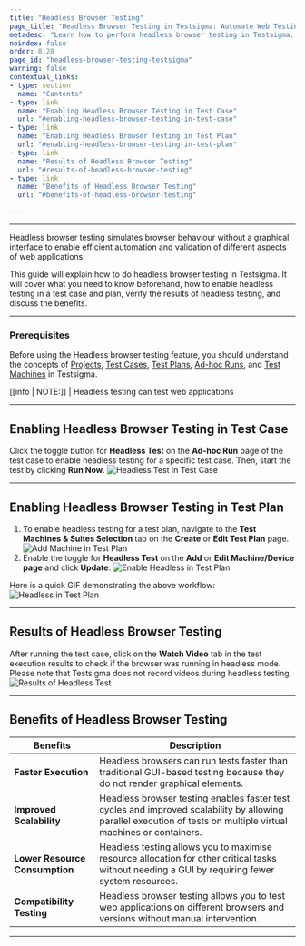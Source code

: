 ```yaml
---
title: "Headless Browser Testing"
page_title: "Headless Browser Testing in Testsigma: Automate Web Testing Efficiently"
metadesc: "Learn how to perform headless browser testing in Testsigma. Automate tests without a visual browser interface, ensuring efficient and reliable web app testing."
noindex: false
order: 8.28
page_id: "headless-browser-testing-testsigma"
warning: false
contextual_links:
- type: section
  name: "Contents" 
- type: link
  name: "Enabling Headless Browser Testing in Test Case"
  url: "#enabling-headless-browser-testing-in-test-case"
- type: link
  name: "Enabling Headless Browser Testing in Test Plan"
  url: "#enabling-headless-browser-testing-in-test-plan"
- type: link
  name: "Results of Headless Browser Testing"
  url: "#results-of-headless-browser-testing"
- type: link
  name: "Benefits of Headless Browser Testing"
  url: "#benefits-of-headless-browser-testing"     

---
```


---

Headless browser testing simulates browser behaviour without a graphical interface to enable efficient automation and validation of different aspects of web applications.

This guide will explain how to do headless browser testing in Testsigma. It will cover what you need to know beforehand, how to enable headless testing in a test case and plan, verify the results of headless testing, and discuss the benefits.

---

### **Prerequisites**

Before using the Headless browser testing feature, you should understand the concepts of [Projects](https://testsigma.com/docs/projects/overview/), [Test Cases](https://testsigma.com/docs/test-cases/manage/add-edit-delete/), [Test Plans](https://testsigma.com/docs/test-management/test-plans/overview/), [Ad-hoc Runs](https://testsigma.com/docs/runs/adhoc-runs/), and [Test Machines](https://testsigma.com/docs/test-management/test-plans/manage-test-machines/) in Testsigma.

[[info | NOTE:]]
| Headless testing can test web applications

---

## **Enabling Headless Browser Testing in Test Case**

Click the toggle button for **Headless Tes**t on the **Ad-hoc Run** page of the test case to enable headless testing for a specific test case. Then, start the test by clicking **Run Now**. ![Headless Test in Test Case](https://s3.amazonaws.com/static-docs.testsigma.com/new_images/projects/overview/headlesstest_testcase.gif)

---

## **Enabling Headless Browser Testing in Test Plan**

1. To enable headless testing for a test plan, navigate to the **Test Machines & Suites Selection** tab on the **Create** or **Edit Test Plan** page. ![Add Machine in Test Plan](https://s3.amazonaws.com/static-docs.testsigma.com/new_images/projects/overview/addmachines_testplan_ht.png)
2. Enable the toggle for **Headless Test** on the **Add** or **Edit Machine/Device page** and click **Update**. ![Enable Headless in Test Plan](https://s3.amazonaws.com/static-docs.testsigma.com/new_images/projects/overview/enable_ht_testplan.png)

Here is a quick GIF demonstrating the above workflow: ![Headless in Test Plan](https://s3.amazonaws.com/static-docs.testsigma.com/new_images/projects/overview/headlesstest_testplan.gif)

---

## **Results of Headless Browser Testing**

After running the test case, click on the **Watch Video** tab in the test execution results to check if the browser was running in headless mode. Please note that Testsigma does not record videos during headless testing. ![Results of Headless Test](https://s3.amazonaws.com/static-docs.testsigma.com/new_images/projects/overview/watchvideo_ht.png)

---

## **Benefits of Headless Browser Testing**

|Benefits|Description|
|---|---|
|**Faster Execution**|Headless browsers can run tests faster than traditional GUI-based testing because they do not render graphical elements.|
|**Improved Scalability**|Headless browser testing enables faster test cycles and improved scalability by allowing parallel execution of tests on multiple virtual machines or containers.|
|**Lower Resource Consumption**|Headless testing allows you to maximise resource allocation for other critical tasks without needing a GUI by requiring fewer system resources.|
|**Compatibility Testing**|Headless browser testing allows you to test web applications on different browsers and versions without manual intervention.|

---